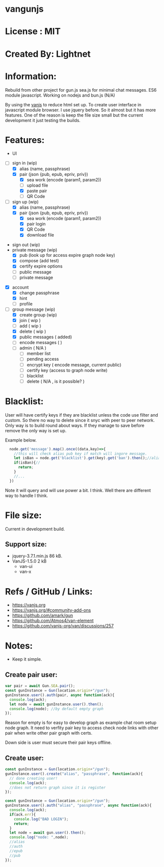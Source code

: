 # vangunjs

# License : MIT

# Created By: Lightnet

# Information:
  Rebuild from other project for gun.js sea.js for minimal chat messages. ES6 module javascript. Working on nodejs and bun.js (N/A)

  By using the [vanjs](vanjs.org) to reduce html set up. To create user interface in javascript module browser. I use jquery before. So it almost but it has more features. One of the reason is keep the file size small but the current development it just testing the builds.

# Features:
 * UI
  * [ ] sign in (wip)
    * [x] alias (name, passphrase)
    * [x] pair (json {pub, epub, epriv, priv})
      * [x] sea work (encode (param1, param2))
      * [ ] upload file
      * [x] paste pair
      * [ ] QR Code
  * [ ] sign up (wip)
    * [x] alias (name, passphrase)
    * [x] pair (json {pub, epub, epriv, priv})
      * [x] sea work (encode (param1, param2))
      * [x] pair login
      * [x] QR Code
      * [x] download file
  * sign out (wip)
  * private message (wip)
    * [x] pub (look up for access expire graph node key)
    * [x] compose (add test)
    * [x] certify expire options
    * [ ] public message
    * [ ] private message
  * [x] account
    * [x] change passphrase
    * [x] hint
    * [ ] profile
  * [ ] group message (wip)
    * [x] create group (wip)
    * [x] join ( wip )
    * [ ] add ( wip )
    * [x] delete ( wip )
    * [x] public messages ( added)
    * [ ] encode messages ( )
    * [ ] admin ( N/A )
      * [ ] member list
      * [ ] pending access
      * [ ] encrypt key ( encode message, current public)
      * [ ] certify key (access to graph node write)
      * [ ] blacklist
      * [ ] delete ( N/A , is it possible? )

# Blacklist:
 User will have certify keys if they are blacklist unless the code use filter and custom. So there no way to delete since it snyc with peer to peer network. Only way is to build round about ways. If they manage to save before remove the only way is set up.

 Example below.
```js
  node.get('message').map().once((data,key)=>{
    //this will check alias pub key if match will ingore message.
    let isBan = node.get('blacklist').get(key).get('ban').then();//alias pub
    if(isBan){//
      return;
    }
    //...
  })
```
  Note it will query and will use power a bit. I think. Well there are different way to handle I think.

# File size:
 Current in development build.

## Support size:
 * jquery-3.7.1.min.js 86 kB.
 * VanJS-1.5.0  2 kB
   * van-ui
   * van-x

# Refs / GitHub / Links:
 * https://vanjs.org
 * https://vanjs.org/#community-add-ons
 * https://github.com/amark/gun 
 * https://github.com/Atmos4/van-element
 * https://github.com/vanjs-org/van/discussions/257

# Notes:
 * Keep it simple.

## Create pair user:
```js
var pair = await Gun.SEA.pair();
const gunInstance = Gun(location.origin+"/gun");
gunInstance.user().auth(pair, async function(ack){
  console.log(ack);
  let node = await gunInstance.user().then();
  console.log(node); //by default empty graph
});
```
 Reason for empty is for easy to develop graph as example chat room setup node graph. It need to verfity pair key to access check node links with other pair when write other pair graph with certs.

 Down side is user must secure their pair keys offline.
## Create user:

```js
const gunInstance = Gun(location.origin+"/gun");
gunInstance.user().create("alias", "passphrase", function(ack){
  // done creating user!
  console.log(ack);
  //does not return graph since it is register
});
```

```js
const gunInstance = Gun(location.origin+"/gun");
gunInstance.user().auth("alias", "passphrase", async function(ack){
  console.log(ack);
  if(ack.err){
    console.log("BAD LOGIN");
    return;
  }
  let node = await gun.user().then();
  console.log("node: ",node);
  //alias
  //auth
  //epub
  //pub
});
```